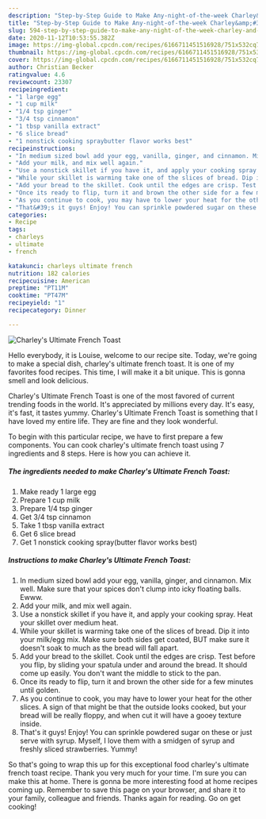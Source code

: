 ```yaml
---
description: "Step-by-Step Guide to Make Any-night-of-the-week Charley&amp;#39;s Ultimate French Toast"
title: "Step-by-Step Guide to Make Any-night-of-the-week Charley&amp;#39;s Ultimate French Toast"
slug: 594-step-by-step-guide-to-make-any-night-of-the-week-charley-and-39-s-ultimate-french-toast
date: 2020-11-12T10:53:55.382Z
image: https://img-global.cpcdn.com/recipes/6166711451516928/751x532cq70/charleys-ultimate-french-toast-recipe-main-photo.jpg
thumbnail: https://img-global.cpcdn.com/recipes/6166711451516928/751x532cq70/charleys-ultimate-french-toast-recipe-main-photo.jpg
cover: https://img-global.cpcdn.com/recipes/6166711451516928/751x532cq70/charleys-ultimate-french-toast-recipe-main-photo.jpg
author: Christian Becker
ratingvalue: 4.6
reviewcount: 23307
recipeingredient:
- "1 large egg"
- "1 cup milk"
- "1/4 tsp ginger"
- "3/4 tsp cinnamon"
- "1 tbsp vanilla extract"
- "6 slice bread"
- "1 nonstick cooking spraybutter flavor works best"
recipeinstructions:
- "In medium sized bowl add your egg, vanilla, ginger, and cinnamon. Mix well. Make sure that your spices don&#39;t clump into icky floating balls. Ewww."
- "Add your milk, and mix well again."
- "Use a nonstick skillet if you have it, and apply your cooking spray. Heat your skillet over medium heat."
- "While your skillet is warming take one of the slices of bread. Dip it into your milk/egg mix. Make sure both sides get coated, BUT make sure it doesn&#39;t soak to much as the bread will fall apart."
- "Add your bread to the skillet. Cook until the edges are crisp. Test before you flip, by sliding your spatula under and around the bread. It should come up easily. You don&#39;t want the middle to stick to the pan."
- "Once its ready to flip, turn it and brown the other side for a few minutes until golden."
- "As you continue to cook, you may have to lower your heat for the other slices. A sign of that might be that the outside looks cooked, but your bread will be really floppy, and when cut it will have a gooey texture inside."
- "That&#39;s it guys! Enjoy! You can sprinkle powdered sugar on these or just serve with syrup. Myself, I love them with a smidgen of syrup and freshly sliced strawberries. Yummy!"
categories:
- Recipe
tags:
- charleys
- ultimate
- french

katakunci: charleys ultimate french 
nutrition: 182 calories
recipecuisine: American
preptime: "PT11M"
cooktime: "PT47M"
recipeyield: "1"
recipecategory: Dinner

---
```



![Charley&#39;s Ultimate French Toast](https://img-global.cpcdn.com/recipes/6166711451516928/751x532cq70/charleys-ultimate-french-toast-recipe-main-photo.jpg)

Hello everybody, it is Louise, welcome to our recipe site. Today, we're going to make a special dish, charley&#39;s ultimate french toast. It is one of my favorites food recipes. This time, I will make it a bit unique. This is gonna smell and look delicious.

Charley&#39;s Ultimate French Toast is one of the most favored of current trending foods in the world. It's appreciated by millions every day. It's easy, it's fast, it tastes yummy. Charley&#39;s Ultimate French Toast is something that I have loved my entire life. They are fine and they look wonderful.




To begin with this particular recipe, we have to first prepare a few components. You can cook charley&#39;s ultimate french toast using 7 ingredients and 8 steps. Here is how you can achieve it.

<!--inarticleads1-->

##### The ingredients needed to make Charley&#39;s Ultimate French Toast:

1. Make ready 1 large egg
1. Prepare 1 cup milk
1. Prepare 1/4 tsp ginger
1. Get 3/4 tsp cinnamon
1. Take 1 tbsp vanilla extract
1. Get 6 slice bread
1. Get 1 nonstick cooking spray(butter flavor works best)




<!--inarticleads2-->

##### Instructions to make Charley&#39;s Ultimate French Toast:

1. In medium sized bowl add your egg, vanilla, ginger, and cinnamon. Mix well. Make sure that your spices don&#39;t clump into icky floating balls. Ewww.
1. Add your milk, and mix well again.
1. Use a nonstick skillet if you have it, and apply your cooking spray. Heat your skillet over medium heat.
1. While your skillet is warming take one of the slices of bread. Dip it into your milk/egg mix. Make sure both sides get coated, BUT make sure it doesn&#39;t soak to much as the bread will fall apart.
1. Add your bread to the skillet. Cook until the edges are crisp. Test before you flip, by sliding your spatula under and around the bread. It should come up easily. You don&#39;t want the middle to stick to the pan.
1. Once its ready to flip, turn it and brown the other side for a few minutes until golden.
1. As you continue to cook, you may have to lower your heat for the other slices. A sign of that might be that the outside looks cooked, but your bread will be really floppy, and when cut it will have a gooey texture inside.
1. That&#39;s it guys! Enjoy! You can sprinkle powdered sugar on these or just serve with syrup. Myself, I love them with a smidgen of syrup and freshly sliced strawberries. Yummy!




So that's going to wrap this up for this exceptional food charley&#39;s ultimate french toast recipe. Thank you very much for your time. I'm sure you can make this at home. There is gonna be more interesting food at home recipes coming up. Remember to save this page on your browser, and share it to your family, colleague and friends. Thanks again for reading. Go on get cooking!

